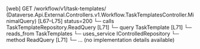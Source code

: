 [web] GET /workflow/v1/task-templates/  (Dataverse.Api.External.Controllers.v1.Workflow.TaskTemplatesController.MinimalQuery)  [L67–L75] status=200
  └─ calls TaskTemplateRepository.ReadQuery [L71]
  └─ query TaskTemplate [L71]
    └─ reads_from TaskTemplates
  └─ uses_service IControlledRepository<TaskTemplate>
    └─ method ReadQuery [L71]
      └─ ... (no implementation details available)

